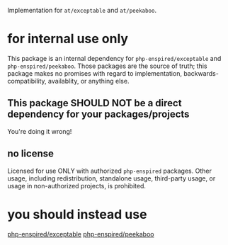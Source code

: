 Implementation for `at/exceptable` and `at/peekaboo`.

for internal use only
=====================

This package is an internal dependency for `php-enspired/exceptable` and `php-enspired/peekaboo`.
Those packages are the source of truth; this package makes no promises with regard to implementation, backwards-compatibility, availablity, or anything else.

This package **SHOULD NOT** be a direct dependency for your packages/projects
-----------------------------------------------------------------------------

You're doing it wrong!

no license
----------

Licensed for use ONLY with authorized `php-enspired` packages.
Other usage, including redistribution, standalone usage, third-party usage, or usage in non-authorized projects, is prohibited.

you should instead use
======================

[php-enspired/exceptable](https://packagist.org/packages/php-enspired/exceptable)
[php-enspired/peekaboo](https://packagist.org/packages/php-enspired/peekaboo)
